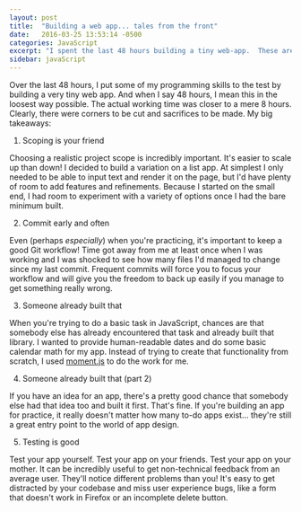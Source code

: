 ```yaml
---
layout: post
title:  "Building a web app... tales from the front"
date:   2016-03-25 13:53:14 -0500
categories: JavaScript
excerpt: "I spent the last 48 hours building a tiny web-app.  These are my takeaways."
sidebar: javaScript
---
```


Over the last 48 hours, I put some of my programming skills to the test by building a very tiny web app.  And when I say 48 hours, I mean this in the loosest way possible.  The actual working time was closer to a mere 8 hours.  Clearly, there were corners to be cut and sacrifices to be made.  My big takeaways:

1. Scoping is your friend
  
  Choosing a realistic project scope is incredibly important.  It's easier to scale up than down! I decided to build a variation on a list app. At simplest I only needed to be able to input text and render it on the page, but I'd have plenty of room to add features and refinements.  Because I started on the small end, I had room to experiment with a variety of options once I had the bare minimum built.

2. Commit early and often

  Even (perhaps _especially_) when you're practicing, it's important to keep a good Git workflow!  Time got away from me at least once when I was working and I was shocked to see how many files I'd managed to change since my last commit.  Frequent commits will force you to focus your workflow and will give you the freedom to back up easily if you manage to get something really wrong.

3. Someone already built that
  
  When you're trying to do a basic task in JavaScript, chances are that somebody else has already encountered that task and already built that library.  I wanted to provide human-readable dates and do some basic calendar math for my app.  Instead of trying to create that functionality from scratch, I used [moment.js](http://momentjs.com/) to do the work for me.

4. Someone already built that (part 2)
  
  If you have an idea for an app, there's a pretty good chance that somebody else had that idea too and built it first.  That's fine.  If you're building an app for practice, it really doesn't matter how many to-do apps exist... they're still a great entry point to the world of app design.

5. Testing is good
  
  Test your app yourself.  Test your app on your friends.  Test your app on your mother.  It can be incredibly useful to get non-technical feedback from an average user.  They'll notice different problems than you!  It's easy to get distracted by your codebase and miss user experience bugs, like a form that doesn't work in Firefox or an incomplete delete button.
